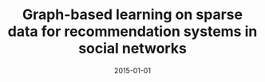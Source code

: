 ---
# Documentation: https://wowchemy.com/docs/managing-content/

title: Graph-based learning on sparse data for recommendation systems in social networks
subtitle: ''
summary: ''
authors:
- J. David Nuñez-Gonzalez
- Manuel Graña
tags: []
categories: []
date: '2015-01-01'
lastmod: 2022-10-07T05:03:44Z
featured: false
draft: false

# Featured image
# To use, add an image named `featured.jpg/png` to your page's folder.
# Focal points: Smart, Center, TopLeft, Top, TopRight, Left, Right, BottomLeft, Bottom, BottomRight.
image:
  caption: ''
  focal_point: ''
  preview_only: false

# Projects (optional).
#   Associate this post with one or more of your projects.
#   Simply enter your project's folder or file name without extension.
#   E.g. `projects = ["internal-project"]` references `content/project/deep-learning/index.md`.
#   Otherwise, set `projects = []`.
projects: []
publishDate: '2022-10-07T05:03:42.922246Z'
publication_types:
- '1'
abstract: ''
publication: '*Bioinspired Computation in Artificial Systems : International Work-Conference
  on the Interplay Between Natural and Artificial Computation, IWINAC 2015, Elche,
  Spain, June 1-5, 2015 : proceedings. Pt. 2*'
doi: 10.1007/978-3-319-18833-1_7
---